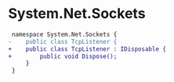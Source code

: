 # System.Net.Sockets

``` diff
 namespace System.Net.Sockets {
-    public class TcpListener {
+    public class TcpListener : IDisposable {
+        public void Dispose();
     }
 }
```

